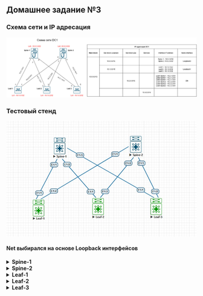 ## Домашнее задание №3
### Схема сети и IP адресация
![lab1.jpg](lab1.jpg)
### Тестовый стенд
![eve_lab2.jpg](eve_lab2.jpg)
#### Net выбирался на основе Loopback интерфейсов

<details>
  <summary><b> Spine-1 </b></summary>
  <p> 

  ```
  interface Ethernet1/1
  no switchport
  ip address 10.2.1.0/31
  isis network point-to-point
  ip router isis 1
  ip ospf network point-to-point
  ip router ospf 1 area 0.0.0.0
  no shutdown

interface Ethernet1/2
  no switchport
  ip address 10.2.1.2/31
  isis network point-to-point
  ip router isis 1
  ip ospf network point-to-point
  ip router ospf 1 area 0.0.0.0
  no shutdown

interface Ethernet1/3
  no switchport
  ip address 10.2.1.4/31
  isis network point-to-point
  ip router isis 1
  ip ospf network point-to-point
  ip router ospf 1 area 0.0.0.0
  no shutdown

interface loopback0
  ip address 10.0.1.0/32
  ip router isis 1
  ip router ospf 1 area 0.0.0.0

  router isis 1
  net 49.0001.1001.0000.00
  is-type level-2
  ```
</p>
</details>

<details>
  <summary><b> Spine-2 </b></summary>
  <p> 

```
interface Ethernet1/1
  no switchport
  ip address 10.2.2.0/31
  isis network point-to-point
  ip router isis 1
  ip ospf network point-to-point
  ip router ospf 1 area 0.0.0.0
  no shutdown

interface Ethernet1/2
  no switchport
  ip address 10.2.2.2/31
  isis network point-to-point
  ip router isis 1
  ip ospf network point-to-point
  ip router ospf 1 area 0.0.0.0
  no shutdown

interface Ethernet1/3
  no switchport
  ip address 10.2.2.4/31
  isis network point-to-point
  ip router isis 1
  ip ospf network point-to-point
  ip router ospf 1 area 0.0.0.0
  no shutdown

interface loopback0
  ip address 10.0.2.0/32
  ip router isis 1
  ip router ospf 1 area 0.0.0.0

router isis 1
  net 49.0001.1002.0000.00
  is-type level-2

```
</p>
</details>

<details>
  <summary><b> Leaf-1 </b></summary>
  <p>

```
  interface Ethernet1/1
  no switchport
  ip address 10.2.1.1/31
  isis network point-to-point
  ip router isis 1
  ip ospf network point-to-point
  ip router ospf 1 area 0.0.0.0
  no shutdown

interface Ethernet1/2
  no switchport
  ip address 10.2.2.1/31
  isis network point-to-point
  ip router isis 1
  ip ospf network point-to-point
  ip router ospf 1 area 0.0.0.0
  no shutdown

  interface loopback1
  ip address 10.1.0.1/32
  ip router isis 1
  ip router ospf 1 area 0.0.0.0

  router isis 1
  net 49.0001.1010.1000.00
  is-type level-2
```
</p>
</details>

<details>
  <summary><b> Leaf-2 </b></summary>
  <p>
  
  ```
  interface Ethernet1/1
  no switchport
  ip address 10.2.1.3/31
  isis network point-to-point
  ip router isis 1
  ip ospf network point-to-point
  ip router ospf 1 area 0.0.0.0
  no shutdown

interface Ethernet1/2
  no switchport
  ip address 10.2.2.3/31
  isis network point-to-point
  ip router isis 1
  ip ospf network point-to-point
  ip router ospf 1 area 0.0.0.0
  no shutdown

interface loopback1
  ip address 10.1.0.2/32
  ip router isis 1
  ip router ospf 1 area 0.0.0.0

router isis 1
  net 49.0001.1010.2000.00
  is-type level-2
```
</p>
</details>

<details>
  <summary><b> Leaf-3 </b></summary>
  <p>

```
interface Ethernet1/1
  no switchport
  ip address 10.2.1.5/31
  isis network point-to-point
  ip router isis 1
  ip ospf network point-to-point
  ip router ospf 1 area 0.0.0.0
  no shutdown

interface Ethernet1/2
  no switchport
  ip address 10.2.2.5/31
  isis network point-to-point
  ip router isis 1
  ip ospf network point-to-point
  ip router ospf 1 area 0.0.0.0
  no shutdown

interface loopback1
  ip address 10.1.0.3/32
  ip router isis 1
  ip router ospf 1 area 0.0.0.0

router isis 1
  net 49.0001.1010.3000.00
  is-type level-2
```
</p>
</details>
